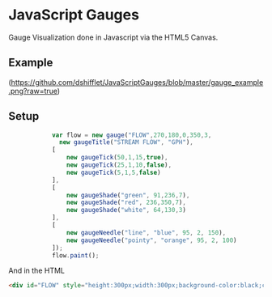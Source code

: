 # JavaScript Gauges
Gauge Visualization done in Javascript via the HTML5 Canvas.

## Example
(https://github.com/dshifflet/JavaScriptGauges/blob/master/gauge_example.png?raw=true)

## Setup
```javascript
			var flow = new gauge("FLOW",270,180,0,350,3, 
			  new gaugeTitle("STREAM FLOW", "GPH"),
			[ 
				new gaugeTick(50,1,15,true),
			  	new gaugeTick(25,1,10,false), 
			  	new gaugeTick(5,1,5,false) 
			],
			[
				new gaugeShade("green", 91,236,7),
				new gaugeShade("red", 236,350,7),
				new gaugeShade("white", 64,130,3)
			],
			[
				new gaugeNeedle("line", "blue", 95, 2, 150),
				new gaugeNeedle("pointy", "orange", 95, 2, 100)
			]);
			flow.paint();	
```

And in the HTML

```html
<div id="FLOW" style="height:300px;width:300px;background-color:black;color:white;position:absolute;z-index:5;top:0;left:5;"></div>
```